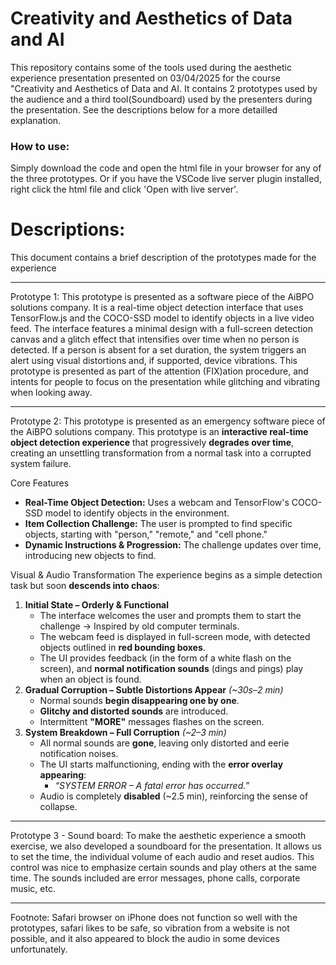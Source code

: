 # Creativity and Aesthetics of Data and AI

This repository contains some of the tools used during the aesthetic experience presentation presented on 03/04/2025 for the course "Creativity and Aesthetics of Data and AI. It contains 2 prototypes used by the audience and a third tool(Soundboard) used by the presenters during the presentation. See the descriptions below for a more detailled explanation.

### How to use:
Simply download the code and open the html file in your browser for any of the three prototypes. Or if you have the VSCode live server plugin installed, right click the html file and click 'Open with live server'.

# Descriptions:
This document contains a brief description of the prototypes made for the experience
___
Prototype 1:
This prototype is presented as a software piece of the AiBPO solutions company. It is a real-time object detection interface that uses TensorFlow.js and the COCO-SSD model to identify objects in a live video feed. The interface features a minimal design with a full-screen detection canvas and a glitch effect that intensifies over time when no person is detected. If a person is absent for a set duration, the system triggers an alert using visual distortions and, if supported, device vibrations. This prototype is presented as part of the attention (FIX)ation procedure, and intents for people to focus on the presentation while glitching and vibrating when looking away. 
___
Prototype 2:
This prototype is presented as an emergency software piece of the AiBPO solutions company. This prototype is an **interactive real-time object detection experience** that progressively **degrades over time**, creating an unsettling transformation from a normal task into a corrupted system failure.

Core Features
- **Real-Time Object Detection:** Uses a webcam and TensorFlow's COCO-SSD model to identify objects in the environment.
- **Item Collection Challenge:** The user is prompted to find specific objects, starting with "person," "remote," and "cell phone."
- **Dynamic Instructions & Progression:** The challenge updates over time, introducing new objects to find.

Visual & Audio Transformation
The experience begins as a simple detection task but soon **descends into chaos**:
1. **Initial State – Orderly & Functional**
    - The interface welcomes the user and prompts them to start the challenge -> Inspired by old computer terminals. 
    - The webcam feed is displayed in full-screen mode, with detected objects outlined in **red bounding boxes**.
    - The UI provides feedback (in the form of a white flash on the screen), and **normal notification sounds** (dings and pings) play when an object is found.
2. **Gradual Corruption – Subtle Distortions Appear** _(~30s–2 min)_
    - Normal sounds **begin disappearing one by one**.
    - **Glitchy and distorted sounds** are introduced.
    - Intermittent **"MORE"** messages flashes on the screen.
3. **System Breakdown – Full Corruption** _(~2–3 min)_
    - All normal sounds are **gone**, leaving only distorted and eerie notification noises.
    - The UI starts malfunctioning, ending with the **error overlay appearing**:
        - _“SYSTEM ERROR – A fatal error has occurred.”_    
    - Audio is completely **disabled** (~2.5 min), reinforcing the sense of collapse.
___
Prototype 3 - Sound board:
To make the aesthetic experience a smooth exercise, we also developed a soundboard for the presentation. It allows us to set the time, the individual volume of each audio and reset audios. This control was nice to emphasize certain sounds and play others at the same time. The sounds included are error messages, phone calls, corporate music, etc. 



___
Footnote: Safari browser on iPhone does not function so well with the prototypes, safari likes to be safe, so vibration from a website is not possible, and it also appeared to block the audio in some devices unfortunately.